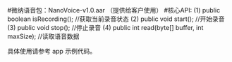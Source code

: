 #微纳语音包：NanoVoice-v1.0.aar （提供给客户使用）
#核心API:
(1) public boolean isRecording(); //获取当前录音状态
(2) public void start(); //开始录音
(3) public void stop(); //停止录音
(4) public int read(byte[] buffer, int maxSize); //读取语音数据

具体使用请参考 app 示例代码。